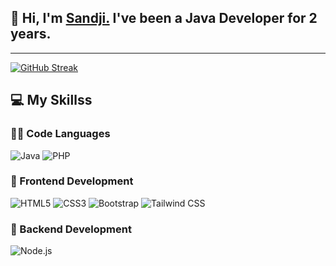 ## 👋 Hi, I'm <a href="https://github.com/SandjiGit" target="_blank">Sandji.</a> I've been a Java Developer for 2 years.

---

[![GitHub Streak](https://streak-stats.demolab.com?user=SandjiGit&theme=dark)](https://git.io/streak-stats)

## 💻 **My Skillss**

### 🧑‍💻 Code Languages

![Java](https://img.shields.io/badge/Java-007396?style=for-the-badge&logo=java&logoColor=white) ![PHP](https://img.shields.io/badge/PHP-777BB4?style=for-the-badge&logo=php&logoColor=white)

### 🎨 Frontend Development

![HTML5](https://img.shields.io/badge/HTML5-E34F26?style=for-the-badge&logo=html5&logoColor=white) ![CSS3](https://img.shields.io/badge/CSS3-1572B6?style=for-the-badge&logo=css3&logoColor=white) ![Bootstrap](https://img.shields.io/badge/Bootstrap-563D7C?style=for-the-badge&logo=bootstrap&logoColor=white) ![Tailwind CSS](https://img.shields.io/badge/Tailwind_CSS-38B2AC?style=for-the-badge&logo=tailwind-css&logoColor=white)

### 🔨 Backend Development

![Node.js](https://img.shields.io/badge/Node.js-43853D?style=for-the-badge&logo=node.js&logoColor=white)
